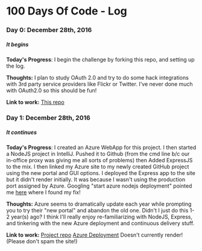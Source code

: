 # 100 Days Of Code - Log

### Day 0: December 28th, 2016
##### It begins

**Today's Progress**: I begin the challenge by forking this repo,  and setting up the log. 

**Thoughts:** I plan to study OAuth 2.0 and try to do some hack integrations with 3rd party service providers like Flickr or Twitter. I've never done much with OAuth2.0 so this should be fun!

**Link to work:** [This repo](https://github.com/cliff76/100-days-of-code)


### Day 1: December 28th, 2016
##### It continues

**Today's Progress**: I created an Azure WebApp for this project. I then started a NodeJS project in IntelliJ. Pushed it to Github (from the cmd line b/c our in-office proxy was giving me all sorts of problems) then Added ExpressJS to the mix. I then linked my Azure site to my newly created GitHub project using the new portal and GUI options. I deployed the Express app to the site but it didn't render initially. It was because I wasn't using the production port assigned by Azure. Googling "start azure nodejs deployment" pointed me [here](https://docs.microsoft.com/en-us/azure/app-service-web/app-service-web-nodejs-get-started) where I found my fix!

**Thoughts:** Azure seems to dramatically update each year while prompting you to try their "new portal" and abandon the old one. Didn't I just do this 1-2 year(s) ago? I think I'll really enjoy re-familiarizing with NodeJS, Express, and tinkering with the new Azure deployment and continuous delivery stuff.

**Link to work:** [Project repo](https://github.com/cliff76/100dayscraig)
[Azure Deployment](http://100dayscraig.azurewebsites.net) Doesn't currently render! (Please don't spam the site!)

